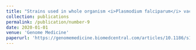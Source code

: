 ```yaml
---
title: "Strains used in whole organism <i>Plasmodium falciparum</i> vaccine trials differ in genome structure, sequence, and immunogenic potential"
collection: publications
permalink: /publication/number-9
date: 2020-01-01
venue: 'Genome Medicine'
paperurl: 'https://genomemedicine.biomedcentral.com/articles/10.1186/s13073-019-0708-9'
---
```


